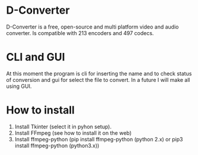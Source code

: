 # D-Converter
D-Converter is a free, open-source and multi platform video and audio converter. 
Is compatible with 213 encoders and 497 codecs.
# CLI and GUI
At this moment the program is cli for inserting the name and to check status of conversion and gui for select the file to convert. In a future I will make all using GUI.
# How to install
1. Install Tkinter (select it in pyhon setup).
2. Install FFmpeg (see how to install it on the web)
3. Install ffmpeg-python (pip install ffmpeg-python (python 2.x) or pip3 install ffmpeg-python (python3.x))
